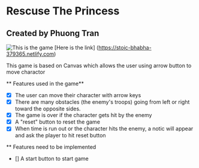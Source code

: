 # Rescuse The Princess 
## Created by Phuong Tran
![This is the game](https://i.imgur.com/pK60j86.png)
[Here is the link] (https://stoic-bhabha-379365.netlify.com)

This game is based on Canvas which allows the user using arrow button to move charactor


** Features used in the game**
- [x] The user can move their character with arrow keys
- [x] There are many obstacles (the enemy's troops) going from left or right toward the opposite sides.
- [x] The game is over if the character gets hit by the enemy
- [x] A "reset" button to reset the game
- [x] When time is run out or the character hits the enemy, a notic will appear and ask the player to hit reset button

** Features need to be implemented
- [] A start button to start game

